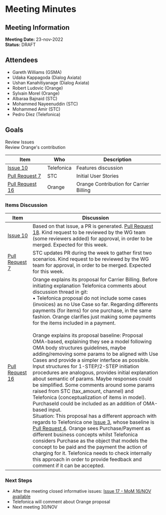 # Meeting Minutes
## Meeting Information
**Meeting Date:** 23-nov-2022<br/>
**Status:** DRAFT

## Attendees
- Gareth Williams (GSMA)
- Udaka Kappagoda (Dialog Axiata)
- Ushan Kanahitiyanage (Dialog Axiata)
- Robert Ludovic (Orange)
- Sylvain Morel (Orange)
- Albaraa Bajnaid (STC)
- Mohammed Nayeenuddin (STC)
- Mohammed Amir (STC)
- Pedro Díez (Telefonica)

## Goals
Review Issues </br>
Review Orange's contribution


Item | Who | Description
---- | ---- | ----
[Issue 10](https://github.com/camaraproject/CarrierBillingCheckOut/issues/10) | Telefonica | Features discussion
[Pull Request 7](https://github.com/camaraproject/CarrierBillingCheckOut/pull/7) | STC | Initial User Stories
[Pull Request 16](https://github.com/camaraproject/CarrierBillingCheckOut/pull/16) | Orange | Orange Contribution for Carrier Billing



### Items Discussion

Item | Discussion
---- | ----
[Issue 10](https://github.com/camaraproject/CarrierBillingCheckOut/issues/10) | Based on that issue, a PR is generated. [Pull Request 18](https://github.com/camaraproject/CarrierBillingCheckOut/pull/18). Kind request to be reviewed by the WG team (some reviewers added) for approval, in order to be merged. Expected for this week.
[Pull Request 7](https://github.com/camaraproject/CarrierBillingCheckOut/pull/7) | STC updates PR during the week to gather first two scenarios. Kind request to be reviewed by the WG team for approval, in order to be merged. Expected for this week.
[Pull Request 16](https://github.com/camaraproject/CarrierBillingCheckOut/pull/16) | Orange explains its proposal for Carrier Billing. Before initiating explanation Telefonica comments about discussion thread in git:<br/> • Telefonica proposal do not include some cases (invoices) as no Use Case so far. Regarding differents payments (for items) for one purchase, in the same fashion. Orange clarifies just making some payments for the items included in a payment.<br><br/> Orange explains its proposal baseline: Proposal OMA-based, explaining they see a model following OMA body structures guidelines, maybe adding/removing some params to be aligned with Use Cases and provide a simpler interface as possible. Input structures for 1-STEP/2-STEP initiation procedures are analogous, provides initial explanation about semantic of params. Maybe responses could be simplified. Some comments around some params raised from STC (tax_amount, channel) and Telefonica (conceptualization of items in model). PurchaseId could be included as an addition of OMA-based input.<br/>Situation: This proposal has a different approach with regards to Telefonica one [Issue 3](https://github.com/camaraproject/CarrierBillingCheckOut/issues/3), whose baseline is [Pull Request 4](https://github.com/camaraproject/CarrierBillingCheckOut/pull/4). Orange sees Purchase/Payment as different business concepts whilst Telefonica considers Purchase as the object that models the concept to be paid and the payment the action of charging for it. Telefonica needs to check internally this approach in order to provide feedback and comment if it can be accepted.


### Next Steps
- After the meeting closed informative issues:
[Issue 17 - MoM 16/NOV available](https://github.com/camaraproject/CarrierBillingCheckOut/issues/17)
- Telefonica will comment about Orange proposal
- Next meeting 30/NOV
